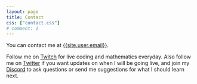 ```yaml
---
layout: page
title: Contact
css: ["contact.css"]
# comment: 1
---
```


You can contact me at [{{site.user.email}}](mailto:{{site.user.email}}).

Follow me on [Twitch](https://www.twitch.tv/shahsquatch) for live coding and mathematics everyday. Also follow me on [Twitter](https://twitter.com/Shahsquatch) if you want updates on when I will be going live, and join my [Discord](https://discord.gg/9WQQcq) to ask questions or send me suggestions for what I should learn next.

<!-- You can contact me at [{{site.user.email}}](mailto:{{site.user.email}}).

PS. If you have time, welcome to [my site](https://dinhanhthi.com). -->
